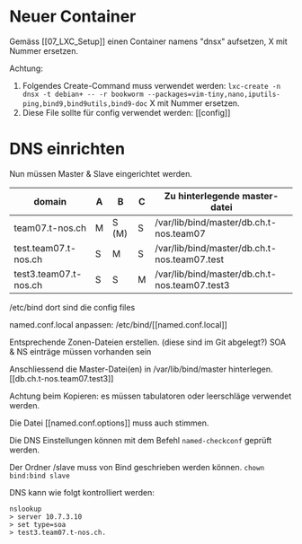 # Neuer Container

Gemäss [[07_LXC_Setup]] einen Container namens "dnsx" aufsetzen, X mit Nummer ersetzen.

Achtung:

1. Folgendes Create-Command muss verwendet werden: `lxc-create -n dnsx -t debian+ -- -r bookworm --packages=vim-tiny,nano,iputils-ping,bind9,bind9utils,bind9-doc` X mit Nummer ersetzen.
2. Diese File sollte für config verwendet werden: [[config]]

# DNS einrichten

Nun müssen Master & Slave eingerichtet werden.

| domain                | A   | B     | C   | Zu hinterlegende master-datei                 |
| --------------------- | --- | ----- | --- | --------------------------------------------- |
| team07.t-nos.ch       | M   | S (M) | S   | /var/lib/bind/master/db.ch.t-nos.team07       |
| test.team07.t-nos.ch  | S   | M     | S   | /var/lib/bind/master/db.ch.t-nos.team07.test  |
| test3.team07.t-nos.ch | S   | S     | M   | /var/lib/bind/master/db.ch.t-nos.team07.test3 |


/etc/bind dort sind die config files

named.conf.local anpassen: /etc/bind/[[named.conf.local]]

Entsprechende Zonen-Dateien erstellen. (diese sind im Git abgelegt?)
SOA & NS einträge müssen vorhanden sein

Anschliessend die Master-Datei(en) in /var/lib/bind/master hinterlegen. [[db.ch.t-nos.team07.test3]]

Achtung beim Kopieren: es müssen tabulatoren oder leerschläge verwendet werden.

Die Datei [[named.conf.options]] muss auch stimmen.

Die DNS Einstellungen können mit dem Befehl `named-checkconf` geprüft werden.


Der Ordner /slave muss von Bind geschrieben werden können.
`chown bind:bind slave`


DNS kann wie folgt kontrolliert werden:

```
nslookup
> server 10.7.3.10
> set type=soa
> test3.team07.t-nos.ch.
```

